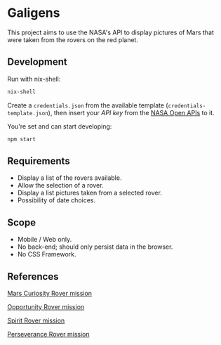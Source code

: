 # Galigens

This project aims to use the NASA's API to display pictures of Mars that were taken from the rovers on the red planet.

## Development

Run with nix-shell:

```bash
nix-shell
```

Create a `credentials.json` from the available template (`credentials-template.json`), then insert your _API key_ from the [NASA Open APIs](https://api.nasa.gov/) to it.

You're set and can start developing:

```bash
npm start
```

## Requirements

- Display a list of the rovers available.
- Allow the selection of a rover.
- Display a list pictures taken from a selected rover.
- Possibility of date choices.

## Scope

- Mobile / Web only.
- No back-end; should only persist data in the browser.
- No CSS Framework.

## References

[Mars Curiosity Rover mission](https://mars.nasa.gov/msl/home/)

[Opportunity Rover mission](https://www.jpl.nasa.gov/missions/mars-exploration-rover-opportunity-mer)

[Spirit Rover mission](https://www.jpl.nasa.gov/missions/mars-exploration-rover-spirit-mer-spirit)

[ Perseverance Rover mission](https://www.jpl.nasa.gov/missions/mars-2020-perseverance-rover)
